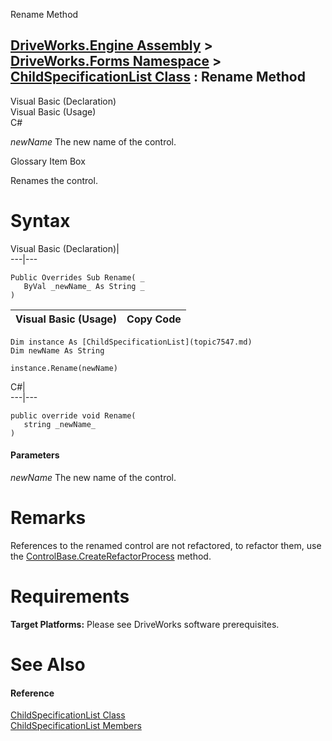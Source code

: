 Rename Method   
  
[DriveWorks.Engine Assembly](topic2156.md) > [DriveWorks.Forms Namespace](topic7266.md) > [ChildSpecificationList Class](topic7547.md) : Rename Method  
---  
  
Visual Basic (Declaration)    
Visual Basic (Usage)    
C# 

_newName_
    The new name of the control.

Glossary Item Box

Renames the control. 

# Syntax

Visual Basic (Declaration)|   
---|---  
      
    
    Public Overrides Sub Rename( _
       ByVal _newName_ As String _
    )   
  
Visual Basic (Usage)| Copy Code  
---|---  
      
    
    Dim instance As [ChildSpecificationList](topic7547.md)
    Dim newName As String
     
    instance.Rename(newName)  
  
C#|   
---|---  
      
    
    public override void Rename( 
       string _newName_
    )  
  
#### Parameters

 _newName_
    The new name of the control.

# Remarks

References to the renamed control are not refactored, to refactor them, use the [ControlBase.CreateRefactorProcess](topic7706.md) method.

# Requirements

**Target Platforms:** Please see DriveWorks software prerequisites.

# See Also

#### Reference

[ChildSpecificationList Class](topic7547.md)   
[ChildSpecificationList Members](topic7548.md)



